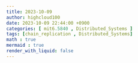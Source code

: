 ```yaml
---
title: 2023-10-09
author: highcloud100
date: 2023-10-09 22:44:00 +0900
categories: [ mit6.5840 , Distributed_Systems ]
tags: [chain_replication , Distributed_Systems]
math : true
mermaid : true
render_with_liquid: false
---
```

